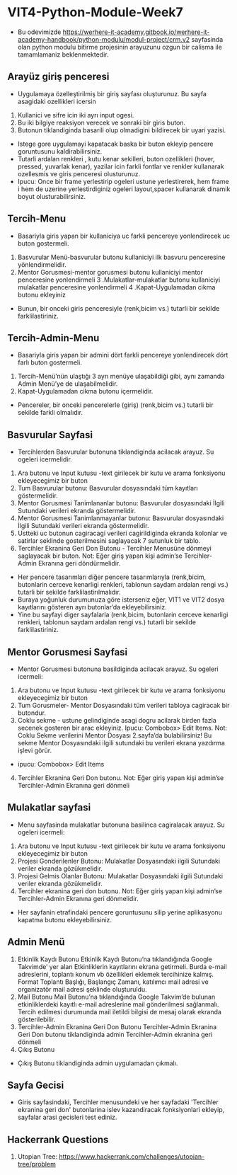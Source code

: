 # VIT4-Python-Module-Week7

* Bu odevimizde https://werhere-it-academy.gitbook.io/werhere-it-academy-handbook/python-modulu/modul-project/crm.v2 sayfasinda olan  python modulu bitirme projesinin arayuzunu ozgun bir calisma ile tamamlamaniz beklenmektedir.

## Arayüz giriş penceresi
* Uygulamaya özelleştirilmiş bir giriş sayfası oluşturunuz.  Bu sayfa asagidaki ozellikleri icersin
1. Kullanici ve sifre icin iki ayrı input ogesi.
2. Bu iki bilgiye reaksiyon verecek ve sonraki bir giris buton.
3. Butonun tiklandiginda basarili olup olmadigini bildirecek bir uyari yazisi.
* Istege gore uygulamayi kapatacak baska bir buton ekleyip pencere goruntusunu kaldirabilirsiniz.
* Tutarli ardalan renkleri , kutu kenar sekilleri, buton ozellikleri (hover, pressed, yuvarlak kenar), yazilar icin farkli fontlar ve renkler kullanarak ozellesmis ve  giris penceresi olusturunuz.
* Ipucu: Once bir frame yerlestirip ogeleri ustune yerlestirerek, hem frame i hem de uzerine yerlestirdiginiz ogeleri layout,spacer kullanarak dinamik boyut olusturabilirsiniz.

## Tercih-Menu
* Basariyla giris yapan bir kullaniciya uc farkli pencereye yonlendirecek uc buton gostermeli.
1. Basvurular Menü-basvurular butonu kullaniciyi ilk basvuru penceresine yönlendirmelidir.
2. Mentor Gorusmesi-mentor gorusmesi butonu kullaniciyi mentor penceresine yonlendirmeli
3 .Mulakatlar-mulakatlar butonu kullaniciyi mulakatlar penceresine yonlendirmeli
4 .Kapat-Uygulamadan cikma butonu ekleyiniz
* Bunun, bir onceki giris penceresiyle (renk,bicim vs.) tutarli bir sekilde farklilastiriniz.

## Tercih-Admin-Menu
* Basariyla giris yapan bir admini dört farkli pencereye yonlendirecek dört farlı buton gostermeli.
1. Tercih-Menü’nün ulaştığı 3 ayrı menüye ulaşabildiği gibi, aynı zamanda Admin  Menü’ye de ulaşabilmelidir.
2. Kapat-Uygulamadan cikma butonu içermelidir. 
* Pencereler, bir onceki pencerelerle (giriş) (renk,bicim vs.) tutarli bir sekilde farkli olmalıdır. 

## Basvurular Sayfasi
* Tercihlerden Basvurular butonuna tiklandiginda acilacak arayuz. Su ogeleri icermelidir.
1. Ara butonu ve Input kutusu -text girilecek bir kutu ve arama fonksiyonu ekleyecegimiz bir buton
2. Tum Basvurular butonu: Basvurular dosyasındaki tüm kayıtları göstermelidir. 
3. Mentor Gorusmesi Tanimlananlar butonu: Basvurular dosyasındaki İlgili Sutundaki verileri ekranda göstermelidir. 
4. Mentor Gorusmesi Tanimlanmayanlar butonu: Basvurular dosyasındaki İlgili Sutundaki verileri ekranda göstermelidir. 
5. Ustteki uc butonun cagiracagi verileri cagirildiginda ekranda kolonlar ve satirlar seklinde gosterilmesini saglayacak 7 sutunluk bir tablo.  
6. Tercihler Ekranina Geri Don Butonu - Tercihler Menusüne dönmeyi saglayacak bir buton. Not: Eğer giriş yapan kişi admin’se Tercihler-Admin Ekranına geri döndürmelidir.
* Her pencere tasarımları diğer pencere tasarımlarıyla (renk,bicim, butonlarin cerceve kenarligi renkleri, tablonun saydam ardalan rengi vs.) tutarli bir sekilde farklilastirılmalıdır.
* Buraya yoğunluk durumunuza göre isterseniz eğer, VIT1 ve VIT2 dosya kayıtlarını gösteren ayrı butonlar’da ekleyebilirsiniz.
* Yine bu sayfayi diger sayfalarla (renk,bicim, butonlarin cerceve kenarligi renkleri, tablonun saydam ardalan rengi vs.) tutarli bir sekilde farklilastiriniz. 

## Mentor Gorusmesi Sayfasi
* Mentor Gorusmesi butonuna basildiginda acilacak arayuz. Su ogeleri icermeli:
1. Ara butonu ve Input kutusu -text girilecek bir kutu ve arama fonksiyonu ekleyecegimiz bir buton
2. Tum Gorusmeler- Mentor Dosyasındaki tüm verileri tabloya cagiracak bir butondur.  
3. Coklu sekme - ustune gelindiginde asagi dogru acilarak birden fazla secenek gosteren bir arac ekleyiniz. Ipucu: Combobox> Edit Items. Not: Coklu Sekme verilerini Mentor Dosyası 2.sayfa’da bulabilirsiniz! Bu sekme Mentor Dosyasındaki ilgili sutundaki bu verileri ekrana yazdırma işlevi görür. 
* ipucu: Combobox> Edit Items
4. Tercihler Ekranina Geri Don butonu.
Not: Eğer giriş yapan kişi admin’se Tercihler-Admin Ekranına geri dönmeli

## Mulakatlar sayfasi
* Menu sayfasinda mulakatlar butonuna basilinca cagiralacak arayuz. Su ogeleri icermeli:
1. Ara butonu ve Input kutusu -text girilecek bir kutu ve arama fonksiyonu ekleyecegimiz bir buton
2. Projesi Gonderilenler Butonu: Mulakatlar Dosyasındaki ilgili Sutundaki veriler ekranda gözükmelidir. 
3. Projesi Gelmis Olanlar Butonu: Mulakatlar Dosyasındaki ilgili Sutundaki veriler ekranda gözükmelidir. 
4. Tercihler ekranina geri don butonu. Not: Eğer giriş yapan kişi admin’se Tercihler-Admin Ekranına geri dönmelidir.
* Her sayfanin etrafindaki pencere goruntusunu silip yerine aplikasyonu kapatma butonu ekleyebilirsiniz.

## Admin Menü
1. Etkinlik Kaydı Butonu
Etkinlik Kaydı Butonu’na tıklandığında Google Takvimde’ yer alan Etkinliklerin kayıtlarını ekrana getirmeli. Burda e-mail adreslerini, toplantı konum vb özellikleri eklemek tercihinize kalmış. Format Toplantı Başlığı, Başlangıç Zamanı, katılımcı mail adresi ve organizatör mail adresi şeklinde oluşturuldu. 
2. Mail Butonu
Mail Butonu’na tıklandığında Google Takvim’de bulunan etkinliklerdeki kayıtlı e-mail adreslerine mail gönderilmesi sağlanmalı. Tercih edilmesi durumunda mail iletildi bilgisi de mesaj olarak ekranda gösterilebilir.
3. Tercihler-Admin Ekranina Geri Don Butonu
Tercihler-Admin Ekranina Geri Don butonu tiklandiginda admin Tercihler-Admin ekranina geri dönmeli
4. Çıkış Butonu
* Çıkış Butonu tiklandiginda admin uygulamadan çıkmalı. 


## Sayfa Gecisi
* Giris sayfasindaki, Tercihler menusundeki ve her sayfadaki 'Tercihler ekranina geri don' butonlarina islev kazandiracak fonksiyonlari ekleyip, sayfalar arasi gecisleri test ediniz.

## Hackerrank Questions

1. Utopian Tree: https://www.hackerrank.com/challenges/utopian-tree/problem
